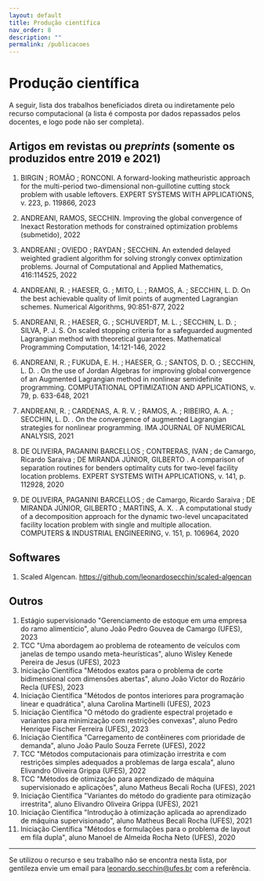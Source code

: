 ```yaml
---
layout: default
title: Produção científica
nav_order: 8
description: ""
permalink: /publicacoes
---
```


# Produção científica

A seguir, lista dos trabalhos beneficiados direta ou indiretamente pelo recurso computacional (a lista é composta por dados repassados pelos docentes, e logo pode não ser completa).


## Artigos em revistas ou *preprints* (somente os produzidos entre 2019 e 2021)

1. BIRGIN ; ROMÃO ; RONCONI. A forward-looking matheuristic approach for the multi-period two-dimensional non-guillotine cutting stock problem with usable leftovers. EXPERT SYSTEMS WITH APPLICATIONS, v. 223, p. 119866, 2023

1. ANDREANI, RAMOS, SECCHIN. Improving the global convergence of Inexact Restoration methods for constrained optimization problems (submetido), 2022

1. ANDREANI ; OVIEDO ; RAYDAN ; SECCHIN. An extended delayed weighted gradient algorithm for solving strongly convex optimization problems. Journal of Computational and Applied Mathematics, 416:114525, 2022

1. ANDREANI, R. ; HAESER, G. ; MITO, L. ; RAMOS, A. ; SECCHIN, L. D. On the best achievable quality of limit points of augmented Lagrangian schemes. Numerical Algorithms, 90:851-877, 2022

1. ANDREANI, R. ; HAESER, G. ; SCHUVERDT, M. L. ; SECCHIN, L. D. ; SILVA, P. J. S. On scaled stopping criteria for a safeguarded augmented Lagrangian method with theoretical guarantees. Mathematical Programming Computation, 14:121-146, 2022

1. ANDREANI, R. ; FUKUDA, E. H. ; HAESER, G. ; SANTOS, D. O. ; SECCHIN, L. D. . On the use of Jordan Algebras for improving global convergence of an Augmented Lagrangian method in nonlinear semidefinite programming. COMPUTATIONAL OPTIMIZATION AND APPLICATIONS, v. 79, p. 633-648, 2021

1. ANDREANI, R. ; CARDENAS, A. R. V. ; RAMOS, A. ; RIBEIRO, A. A. ; SECCHIN, L. D. . On the convergence of augmented Lagrangian strategies for nonlinear programming. IMA JOURNAL OF NUMERICAL ANALYSIS, 2021

1. DE OLIVEIRA, PAGANINI BARCELLOS ; CONTRERAS, IVAN ; de Camargo, Ricardo Saraiva ; DE MIRANDA JÚNIOR, GILBERTO . A comparison of separation routines for benders optimality cuts for two-level facility location problems. EXPERT SYSTEMS WITH APPLICATIONS, v. 141, p. 112928, 2020

1. DE OLIVEIRA, PAGANINI BARCELLOS ; de Camargo, Ricardo Saraiva ; DE MIRANDA JÚNIOR, GILBERTO ; MARTINS, A. X. . A computational study of a decomposition approach for the dynamic two-level uncapacitated facility location problem with single and multiple allocation. COMPUTERS & INDUSTRIAL ENGINEERING, v. 151, p. 106964, 2020


## Softwares

1. Scaled Algencan. <https://github.com/leonardosecchin/scaled-algencan>


## Outros

<!-- 1. TCC "O método do gradiente espectral projetado e aplicações ao aprendizado de máquina supervisionado", aluno Pedro Henrique Fischer Ferreira (UFES), 2024 -->
1. Estágio supervisionado "Gerenciamento de estoque em uma empresa do ramo alimentício", aluno João Pedro Gouvea de Camargo (UFES), 2023
1. TCC "Uma abordagem ao problema de roteamento de veículos com janelas de tempo usando meta-heurísticas", aluno Wisley Kenede Pereira de Jesus (UFES), 2023
1. Iniciação Científica "Métodos exatos para o problema de corte bidimensional com dimensões abertas", aluno João Victor do Rozário Recla (UFES), 2023
1. Iniciação Científica "Métodos de pontos interiores para programação linear e quadrática", aluna Carolina Martinelli (UFES), 2023
1. Iniciação Científica "O método do gradiente espectral projetado e variantes para minimização com restrições convexas", aluno Pedro Henrique Fischer Ferreira (UFES), 2023
1. Iniciação Científica "Carregamento de contêineres com prioridade de demanda", aluno João Paulo Souza Ferrete (UFES), 2022
1. TCC "Métodos computacionais para otimização irrestrita e com restrições simples adequados a problemas de larga escala", aluno Elivandro Oliveira Grippa (UFES), 2022
1. TCC "Métodos de otimização para aprendizado de máquina supervisionado e aplicações", aluno Matheus Becali Rocha (UFES), 2021
1. Iniciação Científica "Variantes do método do gradiente para otimização irrestrita", aluno Elivandro Oliveira Grippa (UFES), 2021
1. Iniciação Científica "Introdução à otimização aplicada ao aprendizado de máquina supervisionado", aluno Matheus Becali Rocha (UFES), 2021
1. Iniciação Científica "Métodos e formulações para o problema de layout em fila dupla", aluno Manoel de Almeida Rocha Neto (UFES), 2020

---

Se utilizou o recurso e seu trabalho não se encontra nesta lista, por gentileza envie um email para [leonardo.secchin@ufes.br](mailto:leonardo.secchin@ufes.br) com a referência.
